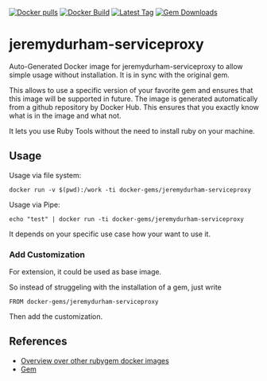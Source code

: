 [![Docker pulls](https://img.shields.io/docker/pulls/rubygem/jeremydurham-serviceproxy.svg)](https://hub.docker.com/r/rubygem/jeremydurham-serviceproxy/)
[![Docker Build](https://img.shields.io/docker/automated/rubygem/jeremydurham-serviceproxy.svg)](https://hub.docker.com/r/rubygem/jeremydurham-serviceproxy/)
[![Latest Tag](https://img.shields.io/github/tag/docker-rubygem/jeremydurham-serviceproxy.svg)](https://hub.docker.com/r/rubygem/jeremydurham-serviceproxy/)
[![Gem Downloads](https://img.shields.io/gem/dt/jeremydurham-serviceproxy.svg)](https://rubygems.org/gems/jeremydurham-serviceproxy/)
# jeremydurham-serviceproxy

Auto-Generated Docker image for jeremydurham-serviceproxy to allow simple usage without installation.
It is in sync with the original gem.

This allows to use a specific version of your favorite gem and ensures that this image will be supported in future.
The image is generated automatically from a github repository by Docker Hub.
This ensures that you exactly know what is in the image and what not.

It lets you use Ruby Tools without the need to install ruby on your machine.

## Usage

Usage via file system:

`docker run -v $(pwd):/work -ti docker-gems/jeremydurham-serviceproxy`

Usage via Pipe:

`echo "test" | docker run -ti docker-gems/jeremydurham-serviceproxy`

It depends on your specific use case how your want to use it.

### Add Customization

For extension, it could be used as base image.

So instead of struggeling with the installation of a gem, just write

`FROM docker-gems/jeremydurham-serviceproxy`

Then add the customization.

## References

 - [Overview over other rubygem docker images](https://github.com/thinkbot/docker-rubygem)
 - [Gem](https://rubygems.org/gems/jeremydurham-serviceproxy/)
